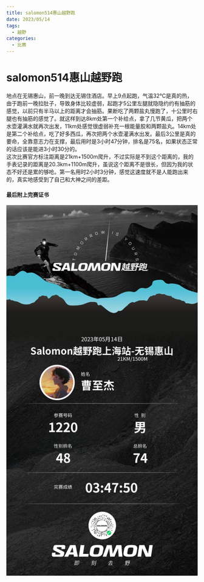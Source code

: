 ```yaml
---
title: salomon514惠山越野跑
date: 2023/05/14
tags:
  - 越野
categories:
  - 比赛
---
```


# salomon514惠山越野跑

地点在无锡惠山，前一晚到达无锡住酒店。早上9点起跑，气温32℃是真的热，由于跑前一晚拉肚子，导致身体比较虚弱，起跑才5公里左腿就隐隐约约有抽筋的感觉，以前只有半马以上的距离才会抽筋。果断吃了两颗盐丸慢跑了，十公里时右腿也有抽筋的感觉了。就这样到达8km处第一个补给点，拿了几节黄瓜，把两个水壶灌满水就再次出发，11km处感觉很虚弱补充一根能量胶和两颗盐丸。14km处是第二个补给点，吃了好多西瓜，再次把两个水壶灌满水出发。最后3公里是真的要命，全靠意志力在支撑，最后用时是3小时47分钟，排名是75名，如果状态正常的话应该是能进3小时30分的。  
这次比赛官方标注距离是21km+1500m爬升，不过实际是不到这个距离的，我的手表记录的距离是20.3km+1100m爬升，虽说这个距离不是很长，但因为我的状态不好还是累的够呛。第一名用时2小时3分钟，感觉这速度就不是人能跑出来的，真实地感受到了自己和大神之间的差距。

#### 最后附上完赛证书

<img src="../img/2.png"/>
